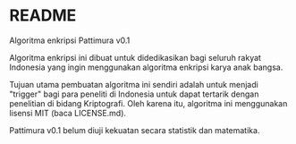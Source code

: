 # README #

Algoritma enkripsi Pattimura v0.1

Algoritma enkripsi ini dibuat untuk didedikasikan bagi seluruh rakyat Indonesia yang ingin menggunakan algoritma enkripsi karya anak bangsa.

Tujuan utama pembuatan algoritma ini sendiri adalah untuk menjadi "trigger" bagi para peneliti di Indonesia untuk dapat tertarik dengan penelitian di bidang Kriptografi. Oleh karena itu, algoritma ini menggunakan lisensi MIT (baca LICENSE.md).

Pattimura v0.1 belum diuji kekuatan secara statistik dan matematika.
